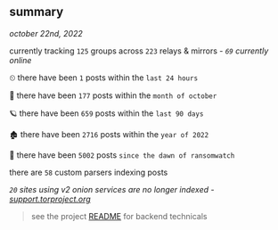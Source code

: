 
## summary
_october 22nd, 2022_

currently tracking `125` groups across `223` relays & mirrors - _`69` currently online_

⏲ there have been `1` posts within the `last 24 hours`

🦈 there have been `177` posts within the `month of october`

🪐 there have been `659` posts within the `last 90 days`

🏚 there have been `2716` posts within the `year of 2022`

🦕 there have been `5002` posts `since the dawn of ransomwatch`

there are `58` custom parsers indexing posts

_`20` sites using v2 onion services are no longer indexed - [support.torproject.org](https://support.torproject.org/onionservices/v2-deprecation/)_

> see the project [README](https://github.com/joshhighet/ransomwatch#ransomwatch--) for backend technicals
